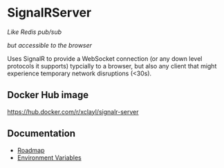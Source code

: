 # SignalRServer

*Like Redis pub/sub*

*but accessible to the browser*

Uses SignalR to provide a WebSocket connection (or any down 
level protocols it supports) typcially to a browser, but also any 
client that might experience temporary network disruptions (<30s).

## Docker Hub image

https://hub.docker.com/r/xclayl/signalr-server

## Documentation

* [Roadmap](Roadmap.md)
* [Environment Variables](EnvironmentVars.md)

